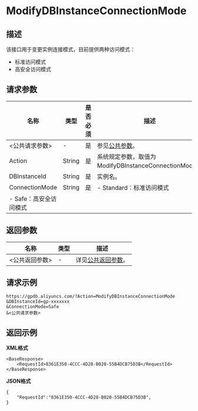 # ModifyDBInstanceConnectionMode

## 描述

该接口用于变更实例连接模式，目前提供两种访问模式：

-   标准访问模式
-   高安全访问模式

## 请求参数

|名称|类型|是否必须|描述|
|--|--|----|--|
|<公共请求参数\>|-|是|参见[公共参数](/cn.zh-CN/API参考/公共参数.md)。|
|Action|String|是|系统规定参数，取值为ModifyDBInstanceConnectionMode。|
|DBInstanceId|String|是|实例名。|
|ConnectionMode|String|是|-   Standard：标准访问模式
-   Safe：高安全访问模式 |

## 返回参数

|名称|类型|描述|
|--|--|--|
|<公共返回参数\>|-|详见[公共返回参数](/cn.zh-CN/API参考/公共参数.mdsection_apd_1rv_3bb)。|

## 请求示例

```
https://gpdb.aliyuncs.com/?Action=ModifyDBInstanceConnectionMode
&DBInstanceId=gp-xxxxxxx
&ConnectionMode=Safe
&<公共请求参数>

```

## 返回示例

**XML格式**

```
<BaseResponse> 
	<RequestId>8361E350-4CCC-4D28-B020-55B4DCB75D3B</RequestId>
</BaseResponse>
```

**JSON格式**

```
{
    "RequestId":"8361E350-4CCC-4D28-B020-55B4DCB75D3B",
}
```

